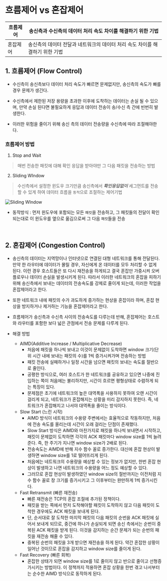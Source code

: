 # 흐름제어 vs 혼잡제어
| 흐름제어 |송신측과 수신측의 데이터 처리 속도 차이를 해결하기 위한 기법 |
| --- | --- |
| 혼잡제어 | 송신측의 데이터 전달과 네트워크의 데이터 처리 속도 차이를 해결하기 위한 기법 |

## 1. 흐름제어 (Flow Control)
- 수신측이 송신측보다 데이터 처리 속도가 빠르면 문제없지만, 송신측의 속도가 빠를 경우 문제가 생긴다.

- 수신측에서 제한된 저장 용량을 초과한 이후에 도착하는 데이터는 손실 될 수 있으며, 만약 손실 된다면 불필요하게 응답과 데이터 전송이 송/수신 측 간에 빈번히 발생한다.

- 이러한 위험을 줄이기 위해 송신 측의 데이터 전송량을 수신측에 따라 조절해야한다.

### 흐름제어 방법
1. Stop and Wait
> 매번 전송한 패킷에 대해 확인 응답을 받아야만 그 다음 패킷을 전송하는 방법

2. Sliding WIndow
> 수신측에서 설정한 윈도우 크기만큼 송신측에서 ***확인응답없이*** 세그먼트를 전송할 수 있게 하여 데이터 흐름을 `동적`으로 조절하는 제어기법

![Sliding WIndow](https://camo.githubusercontent.com/3cf70c635be033188c4f4b945b6a873100ea1edc6c6c43304b54d896a5385441/68747470733a2f2f74312e6461756d63646e2e6e65742f6366696c652f746973746f72792f323533463745343835373135454435463237)

- 동작방식 : 먼저 윈도우에 포함되는 모든 `패킷`을 전송하고, 그 패킷들의 전달이 확인되는대로 이 윈도우를 옆으로 옮김으로써 그 다음 `패킷`들을 전송

<br>

## 2. 혼잡제어 (Congestion Control)

- 송신측의 데이터는 지역망이나 인터넷으로 연결된 대형 네트워크를 통해 전달된다. 만약 한 라우터에 데이터가 몰릴 경우, 자신에게 온 데이터를 모두 처리할 수 없게 된다. 이런 경우 호스트들은 또 다시 재전송을 하게되고 결국 혼잡만 가중시켜 오버플로우나 데이터 손실을 발생시키게 된다. 따라서 이러한 네트워크의 혼잡을 피하기 위해 송신측에서 보내는 데이터의 전송속도를 강제로 줄이게 되는데, 이러한 작업을 혼잡제어라고 한다.
- 또한 네트워크 내에 패킷의 수가 과도하게 증가하는 현상을 혼잡이라 하며, 혼잡 현상을 방지하거나 제거하는 기능을 혼잡제어라고 한다.
- 흐름제어가 송신측과 수신측 사이의 전송속도를 다루는데 반해, 혼잡제어는 호스트와 라우터를 포함한 보다 넓은 관점에서 전송 문제를 다루게 된다.

- 해결 방법
  - AIMD(Additive Increase / Multiplicative Decrease)
    - 처음에 패킷을 하나씩 보내고 이것이 문제없이 도착하면 window 크기(단위 시간 내에 보내는 패킷의 수)를 1씩 증가시켜가며 전송하는 방법
    - 패킷 전송에 실패하거나 일정 시간을 넘으면 패킷의 보내는 속도를 절반으로 줄인다.
    - 공평한 방식으로, 여러 호스트가 한 네트워크를 공유하고 있으면 나중에 진입하는 쪽이 처음에는 불리하지만, 시간이 흐르면 평형상태로 수렴하게 되는 특징이 있다.
    - 문제점은 초기에 네트워크의 높은 대역폭을 사용하지 못하여 오랜 시간이 걸리게 되고, 네트워크가 혼잡해지는 상황을 미리 감지하지 못한다. 즉, 네트워크가 혼잡해지고 나서야 대역폭을 줄이는 방식이다.
  - Slow Start (느린 시작)
    - AIMD 방식이 네트워크의 수용량 주변에서는 효율적으로 작동하지만, 처음에 전송 속도를 올리는데 시간이 오래 걸리는 단점이 존재했다.
    - Slow Start 방식은 AIMD와 마찬가지로 패킷을 하나씩 보내면서 시작하고, 패킷이 문제없이 도착하면 각각의 ACK 패킷마다 window size를 1씩 늘려준다. 즉, 한 주기가 지나면 window size가 2배로 된다. 
    - 전송속도는 AIMD에 반해 지수 함수 꼴로 증가한다. 대신에 혼잡 현상이 발생하면 window size를 1로 떨어뜨리게 된다.
    - 처음에는 네트워크의 수용량을 예상할 수 있는 정보가 없지만, 한번 혼잡 현상이 발생하고 나면 네트워크의 수용량을 어느 정도 예상할 수 있다. 
    - 그러므로 혼잡 현상이 발생하였던 window size의 절반까지는 이전처럼 지수 함수 꼴로 창 크기를 증가시키고 그 이후부터는 완만하게 1씩 증가시킨다.
  - Fast Retransmit (빠른 재전송)
    - 빠른 재전송은 TCP의 혼잡 조절에 추가된 정책이다. 
    - 패킷을 받는 쪽에서 먼저 도착해야할 패킷이 도착하지 않고 다음 패킷이 도착한 경우에도 ACK 패킷을 보내게 된다. 
    - 단, 순서대로 잘 도착한 마지막 패킷의 다음 패킷의 순번을 ACK 패킷에 실어서 보내게 되므로, 중간에 하나가 손실되게 되면 송신 측에서는 순번이 중복된 ACK 패킷을 받게 된다. 이것을 감지하는 순간 문제가 되는 순번의 패킷을 재전송 해줄 수 있다.
    - 중복된 순번의 패킷을 3개 받으면 재전송을 하게 된다. 약간 혼잡한 상황이 일어난 것이므로 혼잡을 감지하고 window size를 줄이게 된다.
  - Fast Recovery (빠른 회복)
    - 혼잡한 상태가 되면 window size를 1로 줄이지 않고 반으로 줄이고 선형증가시키는 방법이다. 이 정책까지 적용하면 혼잡 상황을 한번 겪고 나서부터는 순수한 AIMD 방식으로 동작하게 된다.